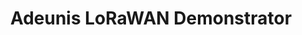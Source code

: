 ---
title: Adeunis LoRaWAN Demonstrator 
layout: subsections
collection: 'guides/devices/adeunis'
---